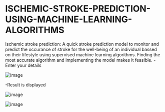 # ISCHEMIC-STROKE-PREDICTION-USING-MACHINE-LEARNING-ALGORITHMS    
Ischemic stroke prediction: A quick stroke prediction model to monitor and predict the occurance of stroke for the well-being of an individual bassed on their lifestyle using supervised machine learning algorithms. Finding the most accurate algorithm and implementing the model makes it feasible.
-Enter your details 

![image](https://github.com/AVSLKEERTHI/ISCHEMIC-STROKE-PREDICTION-USING-MACHINE-LEARNING-ALGORITHMS/assets/125969555/9d5a9551-35d7-444e-b58d-759a8bf88313)

-Result is displayed

![image](https://github.com/AVSLKEERTHI/ISCHEMIC-STROKE-PREDICTION-USING-MACHINE-LEARNING-ALGORITHMS/assets/125969555/f07594f3-4eaa-40ae-8bbf-9a252b1d2d28)

![image](https://github.com/AVSLKEERTHI/ISCHEMIC-STROKE-PREDICTION-USING-MACHINE-LEARNING-ALGORITHMS/assets/125969555/8065fa18-6001-4857-88e7-c37de5289514)


